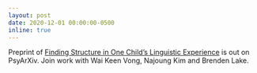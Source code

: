 ```yaml
---
layout: post
date: 2020-12-01 00:00:00-0500
inline: true
---
```


Preprint of [Finding Structure in One Child’s Linguistic Experience](https://psyarxiv.com/85k3y) is out on PsyArXiv. Join work with Wai Keen Vong, Najoung Kim and Brenden Lake.
